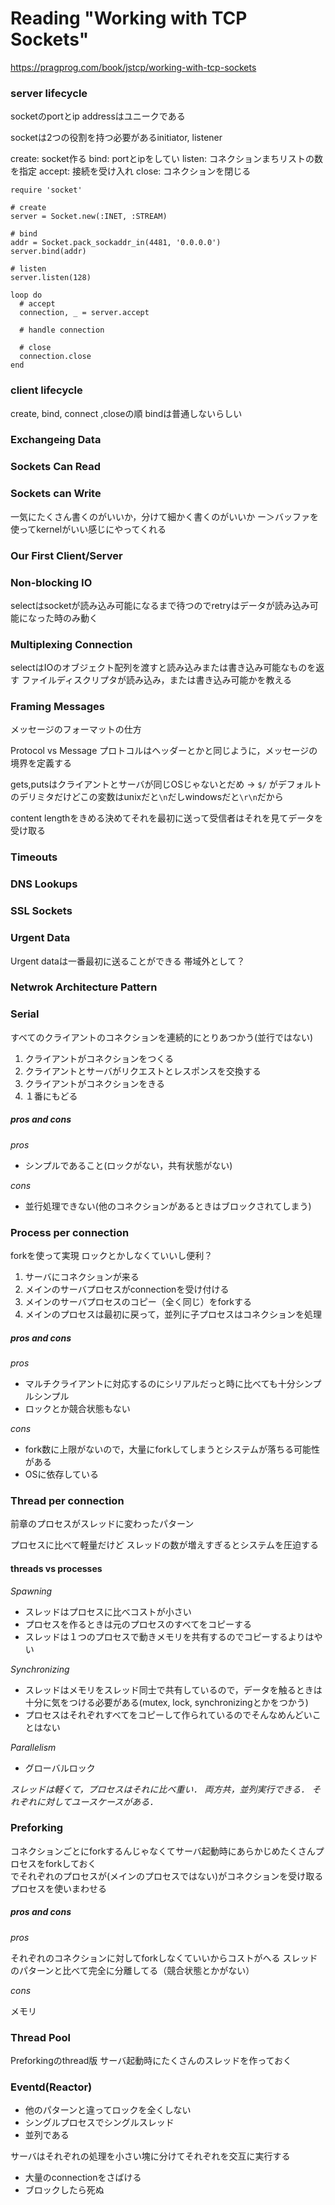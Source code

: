 # Reading "Working with TCP Sockets"

https://pragprog.com/book/jstcp/working-with-tcp-sockets

### server lifecycle

socketのportとip addressはユニークである

socketは2つの役割を持つ必要があるinitiator, listener

create: socket作る
bind: portとipをしてい
listen: コネクションまちリストの数を指定
accept: 接続を受け入れ
close: コネクションを閉じる

```
require 'socket'

# create
server = Socket.new(:INET, :STREAM)

# bind
addr = Socket.pack_sockaddr_in(4481, '0.0.0.0')
server.bind(addr)

# listen
server.listen(128)

loop do
  # accept
  connection, _ = server.accept

  # handle connection

  # close
  connection.close
end
```

### client lifecycle

create, bind, connect ,closeの順
bindは普通しないらしい

### Exchangeing Data

### Sockets Can Read

### Sockets can Write

一気にたくさん書くのがいいか，分けて細かく書くのがいいか
ー＞バッファを使ってkernelがいい感じにやってくれる

### Our First Client/Server

### Non-blocking IO

selectはsocketが読み込み可能になるまで待つのでretryはデータが読み込み可能になった時のみ動く

### Multiplexing Connection

selectはIOのオブジェクト配列を渡すと読み込みまたは書き込み可能なものを返す
ファイルディスクリプタが読み込み，または書き込み可能かを教える

### Framing Messages

メッセージのフォーマットの仕方

Protocol vs Message
プロトコルはヘッダーとかと同じように，メッセージの境界を定義する

gets,putsはクライアントとサーバが同じOSじゃないとだめ
-> `$/` がデフォルトのデリミタだけどこの変数はunixだと`\n`だしwindowsだと`\r\n`だから

content lengthをきめる決めてそれを最初に送って受信者はそれを見てデータを受け取る

### Timeouts

### DNS Lookups

### SSL Sockets

### Urgent Data

Urgent dataは一番最初に送ることができる
帯域外として？

### Netwrok Architecture Pattern

### Serial

すべてのクライアントのコネクションを連続的にとりあつかう(並行ではない)

1. クライアントがコネクションをつくる
2. クライアントとサーバがリクエストとレスポンスを交換する
3. クライアントがコネクションをきる
4. １番にもどる

##### pros and cons

_pros_

* シンプルであること(ロックがない，共有状態がない)

_cons_

* 並行処理できない(他のコネクションがあるときはブロックされてしまう)

### Process per connection

forkを使って実現
ロックとかしなくていいし便利？

1. サーバにコネクションが来る
2. メインのサーバプロセスがconnectionを受け付ける
3. メインのサーバプロセスのコピー（全く同じ）をforkする
4. メインのプロセスは最初に戻って，並列に子プロセスはコネクションを処理

##### pros and cons

_pros_

* マルチクライアントに対応するのにシリアルだっと時に比べても十分シンプルシンプル
* ロックとか競合状態もない

_cons_

* fork数に上限がないので，大量にforkしてしまうとシステムが落ちる可能性がある
* OSに依存している

### Thread per connection

前章のプロセスがスレッドに変わったパターン

プロセスに比べて軽量だけど
スレッドの数が増えすぎるとシステムを圧迫する

#### threads vs processes

_Spawning_

* スレッドはプロセスに比べコストが小さい
* プロセスを作るときは元のプロセスのすべてをコピーする
* スレッドは１つのプロセスで動きメモリを共有するのでコピーするよりはやい

_Synchronizing_

* スレッドはメモリをスレッド同士で共有しているので，データを触るときは十分に気をつける必要がある(mutex, lock, synchronizingとかをつかう)
* プロセスはそれぞれすべてをコピーして作られているのでそんなめんどいことはない

_Parallelism_

* グローバルロック

_スレッドは軽くて，プロセスはそれに比べ重い．_
_両方共，並列実行できる．_
_それぞれに対してユースケースがある．_


### Preforking

コネクションごとにforkするんじゃなくてサーバ起動時にあらかじめたくさんプロセスをforkしておく  
でそれぞれのプロセスが(メインのプロセスではない)がコネクションを受け取る
プロセスを使いまわせる

##### pros and cons

_pros_

それぞれのコネクションに対してforkしなくていいからコストがへる
スレッドのパターンと比べて完全に分離してる（競合状態とかがない）

_cons_

メモリ

### Thread Pool

Preforkingのthread版
サーバ起動時にたくさんのスレッドを作っておく

### Eventd(Reactor)

* 他のパターンと違ってロックを全くしない
* シングルプロセスでシングルスレッド
* 並列である

サーバはそれぞれの処理を小さい塊に分けてそれぞれを交互に実行する


* 大量のconnectionをさばける
* ブロックしたら死ぬ

